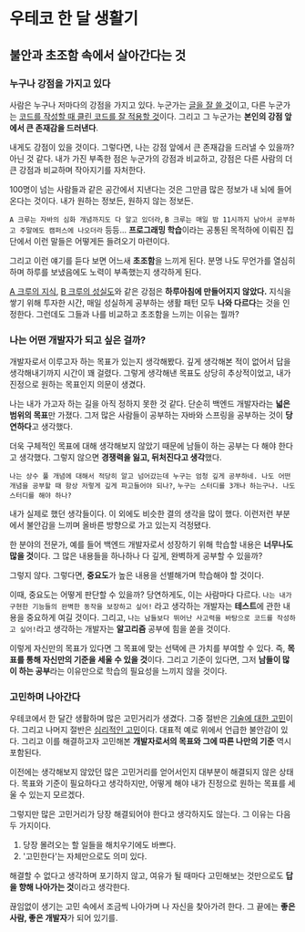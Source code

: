 # 우테코 한 달 생활기

## 불안과 초조함 속에서 살아간다는 것

### 누구나 강점을 가지고 있다

사람은 누구나 저마다의 강점을 가지고 있다. 누군가는 <ins>글을 잘 쓸 것</ins>이고, 다른 누군가는 <ins>코드를 작성할 때 클린 코드를 잘 적용할 것</ins>이다. 그리고 그 누군가는 **본인의 강점 앞에서 큰 존재감을 드러낸다**.

내게도 강점이 있을 것이다. 그렇다면, 나는 강점 앞에서 큰 존재감을 드러낼 수 있을까? 아닌 것 같다. 내가 가진 부족한 점은 누군가의 강점과 비교하고, 강점은 다른 사람의 더 큰 강점과 비교하며 작아지기를 자처한다.

100명이 넘는 사람들과 같은 공간에서 지낸다는 것은 그만큼 많은 정보가 내 뇌에 들어온다는 것이다. 내가 원하는 정보든, 원하지 않는 정보든.

`A 크루는 자바의 심화 개념까지도 다 알고 있더라`, `B 크루는 매일 밤 11시까지 남아서 공부하고 주말에도 캠퍼스에 나오더라` 등등... **프로그래밍 학습**이라는 공통된 목적하에 이뤄진 집단에서 이런 말들은 어떻게든 들려오기 마련이다.

그리고 이런 얘기를 듣다 보면 어느새 **초조함**을 느끼게 된다. 분명 나도 무언가를 열심히 하며 하루를 보냈음에도 노력이 부족했는지 생각하게 된다.

<ins>A 크루의 지식</ins>, <ins>B 크루의 성실도</ins>와 같은 강점은 **하루아침에 만들어지지 않았다.** 지식을 쌓기 위해 투자한 시간, 매일 성실하게 공부하는 생활 패턴 모두 **나와 다르다**는 것을 인정한다. 그런데도 그들과 나를 비교하고 초조함을 느끼는 이유는 뭘까?

### 나는 어떤 개발자가 되고 싶은 걸까?

개발자로서 이루고자 하는 목표가 있는지 생각해봤다. 깊게 생각해본 적이 없어서 답을 생각해내기까지 시간이 꽤 걸렸다. 그렇게 생각해낸 목표도 상당히 추상적이었고, 내가 진정으로 원하는 목표인지 의문이 생겼다.

나는 내가 가고자 하는 길을 아직 정하지 못한 것 같다. 단순히 백엔드 개발자라는 **넓은 범위의 목표**만 가졌다. 그저 많은 사람들이 공부하는 자바와 스프링을 공부하는 것이 **당연하다**고 생각했다.

더욱 구체적인 목표에 대해 생각해보지 않았기 때문에 남들이 하는 공부는 다 해야 한다고 생각했다. 그렇지 않으면 **경쟁력을 잃고, 뒤처진다고 생각**했다.

`나는 상수 풀 개념에 대해서 적당히 알고 넘어갔는데 누구는 엄청 깊게 공부하네. 나도 어떤 개념을 공부할 때 항상 저렇게 깊게 파고들어야 되나?`, `누구는 스터디를 3개나 하는구나. 나도 스터디를 해야 하나?`

내가 실제로 했던 생각들이다. 이 외에도 비슷한 결의 생각을 많이 했다. 이런저런 부분에서 불안감을 느끼며 올바른 방향으로 가고 있는지 걱정됐다.

한 분야의 전문가, 예를 들어 백엔드 개발자로서 성장하기 위해 학습할 내용은 **너무나도 많을 것**이다. 그 많은 내용들을 하나하나 다 깊게, 완벽하게 공부할 수 있을까?

그렇지 않다. 그렇다면, **중요도**가 높은 내용을 선별해가며 학습해야 할 것이다.

이때, 중요도는 어떻게 판단할 수 있을까? 당연하게도, 이는 사람마다 다르다. `나는 내가 구현한 기능들의 완벽한 동작을 보장하고 싶어!` 라고 생각하는 개발자는 **테스트**에 관한 내용을 중요하게 여길 것이다. 그리고, `나는 남들보다 뛰어난 사고력을 바탕으로 코드를 작성하고 싶어!`라고 생각하는 개발자는 **알고리즘** 공부에 힘을 쏟을 것이다.

이렇게 자신만의 목표가 있다면 그 목표에 맞는 선택에 큰 가치를 부여할 수 있다. 즉, **목표를 통해 자신만의 기준을 세울 수 있을 것**이다. 그리고 기준이 있다면, 그저 **남들이 많이 하는 공부**라는 이유만으로 학습의 필요성을 느끼지 않을 것이다.

### 고민하며 나아간다

우테코에서 한 달간 생활하며 많은 고민거리가 생겼다. 그중 절반은 <ins>기술에 대한 고민</ins>이다. 그리고 나머지 절반은 <ins>심리적인 고민</ins>이다. 대표적 예로 위에서 언급한 불안감이 있다. 그리고 이를 해결하고자 고민해본 **개발자로서의 목표와 그에 따른 나만의 기준** 역시 포함된다.

이전에는 생각해보지 않았던 많은 고민거리를 얻어서인지 대부분이 해결되지 않은 상태다. 목표와 기준이 필요하다고 생각하지만, 어떻게 해야 내가 진정으로 원하는 목표를 세울 수 있는지 모르겠다.

그렇지만 많은 고민거리가 당장 해결되어야 한다고 생각하지도 않는다. 그 이유는 다음 두 가지이다.

1. 당장 몰려오는 할 일들을 해치우기에도 바쁘다.
2. '고민한다'는 자체만으로도 의미 있다.

해결할 수 없다고 생각하며 포기하지 않고, 여유가 될 때마다 고민해보는 것만으로도 **답을 향해 나아가는 것**이라고 생각한다.

끊임없이 생기는 고민 속에서 조금씩 나아가며 나 자신을 찾아가려 한다. 그 끝에는 **좋은 사람, 좋은 개발자**가 되어 있기를.
